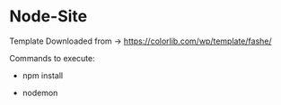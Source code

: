 # Node-Site

Template Downloaded from -> https://colorlib.com/wp/template/fashe/


Commands to execute:

* npm install

* nodemon